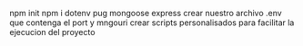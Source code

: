 npm init
npm i dotenv pug mongoose express
crear nuestro archivo .env que contenga el port y mngouri
crear scripts personalisados para facilitar la ejecucion del proyecto
